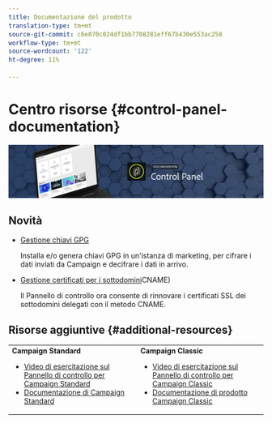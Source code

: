 ```yaml
---
title: Documentazione del prodotto
translation-type: tm+mt
source-git-commit: c6e070c024df1bb7708281eff67b430e553ac258
workflow-type: tm+mt
source-wordcount: '122'
ht-degree: 11%

---
```



# Centro risorse {#control-panel-documentation}

![](assets/do-not-localize/banner.png)

## Novità

* [Gestione chiavi GPG](instances-settings/using/gpg-keys-management.md)

   Installa e/o genera chiavi GPG in un&#39;istanza di marketing, per cifrare i dati inviati da Campaign e decifrare i dati in arrivo.

* [Gestione certificati per i sottodomini](subdomains-certificates/using/renewing-subdomain-certificate.md)CNAME)

   Il Pannello di controllo ora consente di rinnovare i certificati SSL dei sottodomini delegati con il metodo CNAME.

## Risorse aggiuntive {#additional-resources}

<table>
    <tr>
        <td><b>Campaign Standard</b><br/>
        <ul>
            <li><a href="https://docs.adobe.com/content/help/en/campaign-learn/campaign-standard-tutorials/administrating/control-panel/control-panel-overview.html">Video di esercitazione sul Pannello di controllo per Campaign Standard</a></li>
            <li><a href="https://docs.adobe.com/content/help/en/campaign-standard/using/campaign-standard-home.html">Documentazione di Campaign Standard</a></li>
        </ul>
        </td>
        <td><b>Campaign Classic</b><br/>
        <ul>
            <li><a href="https://docs.adobe.com/content/help/en/campaign-learn/campaign-classic-tutorials/administrating/control-panel-acc/control-panel-overview.html">Video di esercitazione sul Pannello di controllo per Campaign Classic</a></li>
            <li><a href="https://docs.adobe.com/content/help/en/campaign-classic/using/campaign-classic-home.html">Documentazione di prodotto Campaign Classic</a></li>
        </ul>
        </td>
    </tr>
</table>
